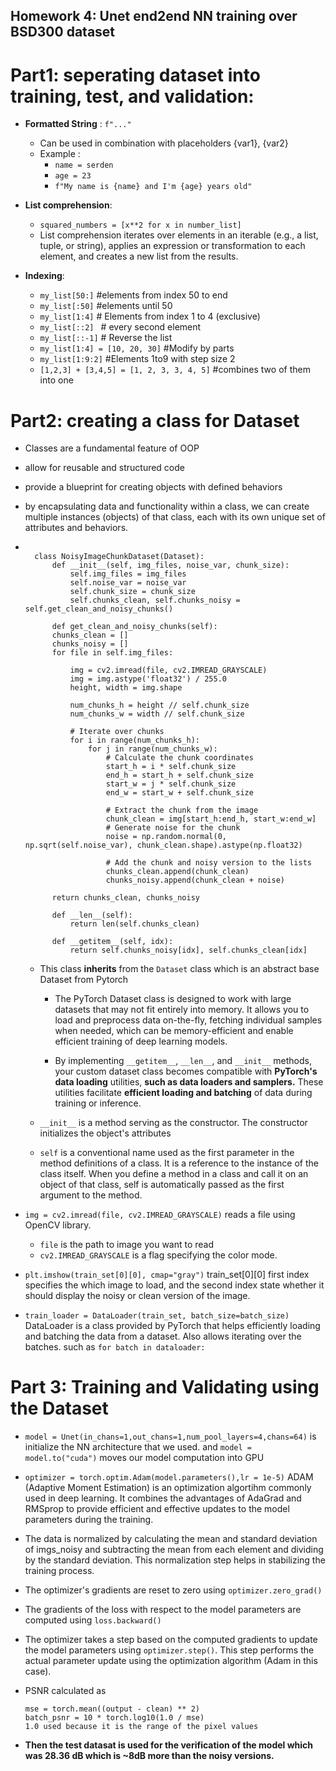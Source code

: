 ## Homework 4: Unet end2end NN training over BSD300 dataset

# Part1: seperating dataset into training, test, and validation:

- **Formatted String** : `f"..."`  
    - Can be used in combination with placeholders {var1}, {var2}
    - Example : 
        - `name = serden`
        - `age = 23`
        - `f"My name is {name} and I'm {age} years old"`

- **List comprehension**:
    - `squared_numbers = [x**2 for x in number_list]` 
    - List comprehension iterates over elements in an iterable (e.g., a list, tuple, or string), applies an expression or transformation to each element, and creates a new list from the results.

- **Indexing**:
    - `my_list[50:]` #elements from index 50 to end
    - `my_list[:50]` #elements until 50
    - `my_list[1:4]`  # Elements from index 1 to 4 (exclusive)
    - `my_list[::2] ` # every second element
    - `my_list[::-1]` # Reverse the list
    - `my_list[1:4] = [10, 20, 30]` #Modify by parts
    - `my_list[1:9:2]` #Elements 1to9 with step size 2
    - `[1,2,3] + [3,4,5] = [1, 2, 3, 3, 4, 5]` #combines two of them into one

# Part2: creating a class for Dataset

- Classes are a fundamental feature of OOP
- allow for reusable and structured code
- provide a blueprint for creating objects with defined behaviors
- by encapsulating data and functionality within a class, we can create multiple instances (objects) of that class, each with its own unique set of attributes and behaviors.
- ```

    class NoisyImageChunkDataset(Dataset):
        def __init__(self, img_files, noise_var, chunk_size):
            self.img_files = img_files
            self.noise_var = noise_var
            self.chunk_size = chunk_size
            self.chunks_clean, self.chunks_noisy = self.get_clean_and_noisy_chunks()

        def get_clean_and_noisy_chunks(self):
        chunks_clean = []
        chunks_noisy = []
        for file in self.img_files:
            
            img = cv2.imread(file, cv2.IMREAD_GRAYSCALE)
            img = img.astype('float32') / 255.0
            height, width = img.shape

            num_chunks_h = height // self.chunk_size
            num_chunks_w = width // self.chunk_size

            # Iterate over chunks
            for i in range(num_chunks_h):
                for j in range(num_chunks_w):
                    # Calculate the chunk coordinates
                    start_h = i * self.chunk_size
                    end_h = start_h + self.chunk_size
                    start_w = j * self.chunk_size
                    end_w = start_w + self.chunk_size

                    # Extract the chunk from the image
                    chunk_clean = img[start_h:end_h, start_w:end_w]
                    # Generate noise for the chunk
                    noise = np.random.normal(0, np.sqrt(self.noise_var), chunk_clean.shape).astype(np.float32)

                    # Add the chunk and noisy version to the lists
                    chunks_clean.append(chunk_clean)
                    chunks_noisy.append(chunk_clean + noise)

        return chunks_clean, chunks_noisy

        def __len__(self):
            return len(self.chunks_clean)

        def __getitem__(self, idx):
            return self.chunks_noisy[idx], self.chunks_clean[idx]

    ```
    - This class **inherits** from the `Dataset` class which is an abstract base Dataset from Pytorch

        - The PyTorch Dataset class is designed to work with large datasets that may not fit entirely into memory. It allows you to load and preprocess data on-the-fly, fetching individual samples when needed, which can be memory-efficient and enable efficient training of deep learning models.

        - By implementing `__getitem__`, `__len__`, and `__init__` methods, your custom dataset class becomes compatible with **PyTorch's data loading** utilities, **such as data loaders and samplers.** These utilities facilitate **efficient loading and batching** of data during training or inference.



    - `__init__` is a method serving as the constructor. The constructor initializes the object's attributes
    
    - `self` is a conventional name used as the first parameter in the method definitions of a class. It is a reference to the instance of the class itself. When you define a method in a class and call it on an object of that class, self is automatically passed as the first argument to the method.

- `img = cv2.imread(file, cv2.IMREAD_GRAYSCALE)` reads a file using OpenCV library.
    - `file` is the path to image you want to read
    - `cv2.IMREAD_GRAYSCALE` is a flag specifying the color mode.

- `plt.imshow(train_set[0][0], cmap="gray")` train_set[0][0] first index specifies the which image to load, and the second index state whether it should display the noisy or clean version of the image. 

- `train_loader = DataLoader(train_set, batch_size=batch_size)` DataLoader is a class provided by PyTorch that helps efficiently loading and batching the data from a dataset. Also allows iterating over the batches. such as `for batch in dataloader:`

# Part 3: Training and Validating using the Dataset

- `model = Unet(in_chans=1,out_chans=1,num_pool_layers=4,chans=64)` is initialize the NN architecture that we used. and `model = model.to("cuda")` moves our model computation into GPU

- `optimizer = torch.optim.Adam(model.parameters(),lr = 1e-5)` ADAM (Adaptive Moment Estimation) is an optimization algortihm commonly used in deep learning. It combines the advantages of AdaGrad and RMSprop to provide efficient and effective updates to the model parameters during the training.

- The data is normalized by calculating the mean and standard deviation of imgs_noisy and subtracting the mean from each element and dividing by the standard deviation. This normalization step helps in stabilizing the training process.

- The optimizer's gradients are reset to zero using `optimizer.zero_grad()`

- The gradients of the loss with respect to the model parameters are computed using `loss.backward()`

- The optimizer takes a step based on the computed gradients to update the model parameters using `optimizer.step()`. This step performs the actual parameter update using the optimization algorithm (Adam in this case).

- PSNR calculated as
    ```
    mse = torch.mean((output - clean) ** 2)
    batch_psnr = 10 * torch.log10(1.0 / mse)
    1.0 used because it is the range of the pixel values
    ```

- **Then the test datasat is used for the verification of the model which was 28.36 dB which is ~8dB more than the noisy versions.**